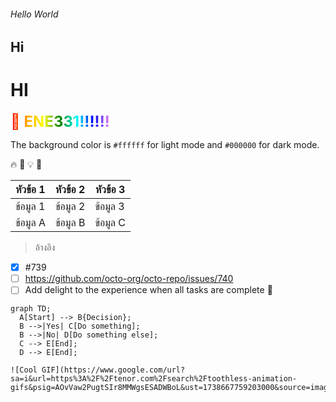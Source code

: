 ###### Hello World
## Hi
# HI

<span style="background: linear-gradient(to right, red, orange, yellow, green, cyan, blue, violet);
-webkit-background-clip: text;
color: transparent;
font-weight: bold;
font-size: 24px;">
🌈 ENE331!!!!!!
</span>


The background color is `#ffffff` for light mode and `#000000` for dark mode.

🔥 🚀 💡 🎉


| หัวข้อ 1  | หัวข้อ 2  | หัวข้อ 3  |
|-----------|-----------|-----------|
| ข้อมูล 1  | ข้อมูล 2  | ข้อมูล 3  |
| ข้อมูล A  | ข้อมูล B  | ข้อมูล C  |


> อ้างอิง

- [x] #739
- [ ] https://github.com/octo-org/octo-repo/issues/740
- [ ] Add delight to the experience when all tasks are complete :tada:

```mermaid
graph TD;
  A[Start] --> B{Decision};
  B -->|Yes| C[Do something];
  B -->|No| D[Do something else];
  C --> E[End];
  D --> E[End];

![Cool GIF](https://www.google.com/url?sa=i&url=https%3A%2F%2Ftenor.com%2Fsearch%2Ftoothless-animation-gifs&psig=AOvVaw2PugtSIr8MMWgsESADWBoL&ust=1738667759203000&source=images&cd=vfe&opi=89978449&ved=0CBMQjRxqFwoTCOi9kKWwp4sDFQAAAAAdAAAAABAE)


